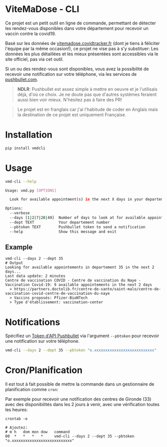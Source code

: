 # ViteMaDose - CLI

Ce projet est un petit outil en ligne de commande, permettant de détecter les rendez-vous disponibles dans votre 
département pour recevoir un vaccin contre la covid19.

Basé sur les données de [vitemadose.covidtracker.fr](https://vitemadose.covidtracker.fr/) (dont je tiens à féliciter 
l'équipe par la même occasion!), ce projet ne vise pas à s'y substituer: Les données les plus détaillées et les mieux
présentées sont accessibles via le site officiel, pas via cet outil.

Si un ou des rendez-vous sont disponibles, vous avez la possibilité de recevoir une notification sur votre téléphone,
via les services de [pushbullet.com](https://www.pushbullet.com/).

> **NDLR**: Pushbullet est assez simple à mettre en oeuvre et je l'utilisais déjà, d'où ce choix. Je ne doute pas que 
> d'autres systèmes feraient aussi bien voir mieux. N'hésitez pas à faire des PR!


> Le projet est en franglais car j'ai l'habitude de coder en Anglais mais la destination de ce projet est uniquement
> Française.

# Installation


```bash
pip install vmdcli
```

# Usage

```bash
vmd-cli --help

Usage: vmd.py [OPTIONS]

  Look for available appointment(s) in the next X days in your departement.

Options:
  --verbose
  --days [1|2|7|28|49]  Number of days to look at for available appointment(s)
  --dept TEXT           Your departement number
  --pbtoken TEXT        Pushbullet token to send a notification
  --help                Show this message and exit
```

## Example

```
vmd-cli --days 2 --dept 35
# Output
Looking for available appointements in departement 35 in the next 2 days...
Last data update: 2 minutes
Centre de vaccination COVID - Centre de vaccination du Naye - Vaccination Covid-19: 9 available appointements in the next 2 days
  > https://partners.doctolib.fr/centre-de-sante/saint-malo/centre-de-vaccination-covid-centre-de-vaccination-du-naye
  > Vaccins proposés: Pfizer-BioNTech
  > Type d'établissement: vaccination-center
```

# Notifications

Spécifiez un [Token d'API Pushbullet](https://docs.pushbullet.com/#api-quick-start) via l'argument `--pbtoken` pour 
recevoir une notification sur votre téléphone.

```bash
vmd-cli --days 2 --dept 35 --pbtoken "o.xxxxxxxxxxxxxxxxxxxxxxxxxxx"
```

# Cron/Planification

Il est tout à fait possible de mettre la commande dans un gestionnaire de planification comme `cron`:

Par exemple pour recevoir une notification des centres de Gironde (33) avec des disponibilités dans les 2 jours à venir,
avec une vérification toutes les heures:

```
crontab -e

# Ajoutez:
# m h   dom mon dow   command
00  *   *   *   *     vmd-cli --days 2 --dept 35 --pbtoken "o.xxxxxxxxxxxxxxxxxxxxxxxxxxx"
```